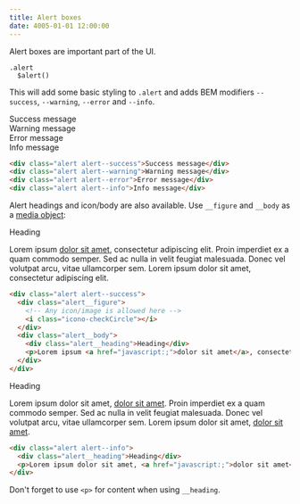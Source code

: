 ```yaml
---
title: Alert boxes
date: 4005-01-01 12:00:00
---
```


Alert boxes are important part of the UI.

```stylus
.alert
  $alert()
```

This will add some basic styling to `.alert` and adds BEM modifiers `--success`, `--warning`, `--error` and `--info`.

<div class="alert alert--success">Success message</div>
<div class="alert alert--warning">Warning message</div>
<div class="alert alert--error">Error message</div>
<div class="alert alert--info">Info message</div>

```html
<div class="alert alert--success">Success message</div>
<div class="alert alert--warning">Warning message</div>
<div class="alert alert--error">Error message</div>
<div class="alert alert--info">Info message</div>
```

Alert headings and icon/body are also available. Use `__figure` and `__body` as a [media object](http://www.stubbornella.org/content/2010/06/25/the-media-object-saves-hundreds-of-lines-of-code/):

<div class="alert alert--success">
  <div class="alert__figure">
    <!-- Any icon/image is allowed here -->
    <i class="icono-checkCircle"></i>
  </div>
  <div class="alert__body">
    <div class="alert__heading">Heading</div>
    <p>Lorem ipsum <a href="javascript:;">dolor sit amet</a>, consectetur adipiscing elit. Proin imperdiet ex a quam commodo semper. Sed ac nulla in velit feugiat malesuada. Donec vel volutpat arcu, vitae ullamcorper sem. Lorem ipsum dolor sit amet, consectetur adipiscing elit.</p>
  </div>
</div>

```html
<div class="alert alert--success">
  <div class="alert__figure">
    <!-- Any icon/image is allowed here -->
    <i class="icono-checkCircle"></i>
  </div>
  <div class="alert__body">
    <div class="alert__heading">Heading</div>
    <p>Lorem ipsum <a href="javascript:;">dolor sit amet</a>, consectetur adipiscing elit. Proin imperdiet ex a quam commodo semper. Sed ac nulla in velit feugiat malesuada. Donec vel volutpat arcu, vitae ullamcorper sem. Lorem ipsum dolor sit amet, consectetur adipiscing elit.</p>
  </div>
</div>
```

<div class="alert alert--info">
  <div class="alert__heading">Heading</div>
  <p>Lorem ipsum dolor sit amet, <a href="javascript:;">dolor sit amet</a>. Proin imperdiet ex a quam commodo semper. Sed ac nulla in velit feugiat malesuada. Donec vel volutpat arcu, vitae ullamcorper sem. Lorem ipsum dolor sit amet, <a href="javascript:;">dolor sit amet</a>.</p>
</div>

```html
<div class="alert alert--info">
  <div class="alert__heading">Heading</div>
  <p>Lorem ipsum dolor sit amet, <a href="javascript:;">dolor sit amet</a>. Proin imperdiet ex a quam commodo semper. Sed ac nulla in velit feugiat malesuada. Donec vel volutpat arcu, vitae ullamcorper sem. Lorem ipsum dolor sit amet, <a href="javascript:;">dolor sit amet</a>.</p>
</div>
```

Don't forget to use `<p>` for content when using `__heading`.
